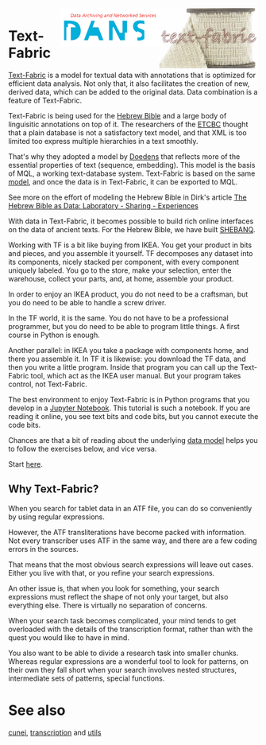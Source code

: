 <img src="images/tf.png" align="right" width="200"/>
<img src="images/dans.png" align="right" width="200"/>

Text-Fabric
===========

[Text-Fabric](https://github.com/annotation/text-fabric) is a model for textual
data with annotations that is optimized for efficient data analysis. Not only
that, it also facilitates the creation of new, derived data, which can be added
to the original data. Data combination is a feature of Text-Fabric.

Text-Fabric is being used for the [Hebrew Bible](https://github.com/ETCBC/bhsa)
and a large body of linguisitic annotations on top of it. The researchers of the
[ETCBC](http://etcbc.nl) thought that a plain database is not a satisfactory
text model, and that XML is too limited too express multiple hierarchies in a
text smoothly.

That's why they adopted a model by
[Doedens](http://books.google.nl/books?id=9ggOBRz1dO4C) that reflects more of
the essential properties of text (sequence, embedding). This model is the basis
of MQL, a working text-database system. Text-Fabric is based on the same
[model](https://annotation.github.io/text-fabric/tf/about/datamodel.html), and once the
data is in Text-Fabric, it can be exported to MQL.

See more on the effort of modeling the Hebrew Bible in Dirk's article
[The Hebrew Bible as Data: Laboratory - Sharing - Experiences](https://doi.org/10.5334/bbi.18)

With data in Text-Fabric, it becomes possible to build rich online interfaces on
the data of ancient texts. For the Hebrew Bible, we have built
[SHEBANQ](https://shebanq.ancient-data.org).

Working with TF is a bit like buying from IKEA. You get your product in bits and
pieces, and you assemble it yourself. TF decomposes any dataset into its
components, nicely stacked per component, with every component uniquely labeled.
You go to the store, make your selection, enter the warehouse, collect your
parts, and, at home, assemble your product.

In order to enjoy an IKEA product, you do not need to be a craftsman, but you do
need to be able to handle a screw driver.

In the TF world, it is the same. You do not have to be a professional
programmer, but you do need to be able to program little things. A first course
in Python is enough.

Another parallel: in IKEA you take a package with components home, and there you
assemble it. In TF it is likewise: you download the TF data, and then you write
a little program. Inside that program you can call up the Text-Fabric tool,
which act as the IKEA user manual. But your program takes control, not
Text-Fabric.

The best environment to enjoy Text-Fabric is in Python programs that you develop
in a [Jupyter Notebook](http://jupyter.readthedocs.io/en/latest/). This tutorial
is such a notebook. If you are reading it online, you see text bits and code
bits, but you cannot execute the code bits.

Chances are that a bit of reading about the underlying
[data model](https://annotation.github.io/text-fabric/tf/about/datamodel.html) helps you
to follow the exercises below, and vice versa.

Start
[here](http://nbviewer.jupyter.org/github/Nino-cunei/tutorials/blob/master/start.ipynb).

Why Text-Fabric?
----------------

When you search for tablet data in an ATF file, you can do so conveniently by
using regular expressions.

However, the ATF transliterations have become packed with information. Not every
transcriber uses ATF in the same way, and there are a few coding errors in the
sources.

That means that the most obvious search expressions will leave out cases. Either
you live with that, or you refine your search expressions.

An other issue is, that when you look for something, your search expressions
must reflect the shape of not only your target, but also everything else. There
is virtually no separation of concerns.

When your search task becomes complicated, your mind tends to get overloaded
with the details of the transcription format, rather than with the quest you
would like to have in mind.

You also want to be able to divide a research task into smaller chunks. Whereas
regular expressions are a wonderful tool to look for patterns, on their own they
fall short when your search involves nested structures, intermediate sets of
patterns, special functions.

# See also

[cunei](cunei.md), [transcription](transcription.md) and [utils](utils.md)
